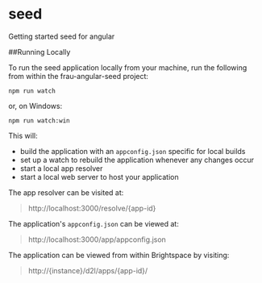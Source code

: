 # seed
Getting started seed for angular

##Running Locally

To run the seed application locally from your machine, run the following from
within the frau-angular-seed project:

```shell
npm run watch
```

or, on Windows:

```shell
npm run watch:win
```

This will:
- build the application with an `appconfig.json` specific for local builds
- set up a watch to rebuild the application whenever any changes occur
- start a local app resolver
- start a local web server to host your application

The app resolver can be visited at:
> http://localhost:3000/resolve/{app-id}

The application's `appconfig.json` can be viewed at:
> http://localhost:3000/app/appconfig.json

The application can be viewed from within Brightspace by visiting:
> http://{instance}/d2l/apps/{app-id}/